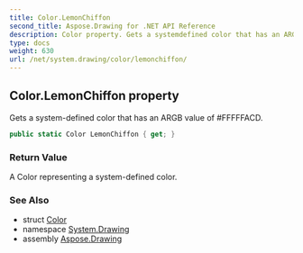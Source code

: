 ```yaml
---
title: Color.LemonChiffon
second_title: Aspose.Drawing for .NET API Reference
description: Color property. Gets a systemdefined color that has an ARGB value of FFFFFACD
type: docs
weight: 630
url: /net/system.drawing/color/lemonchiffon/
---
```

## Color.LemonChiffon property

Gets a system-defined color that has an ARGB value of #FFFFFACD.

```csharp
public static Color LemonChiffon { get; }
```

### Return Value

A Color representing a system-defined color.

### See Also

* struct [Color](../)
* namespace [System.Drawing](../../color/)
* assembly [Aspose.Drawing](../../../)


